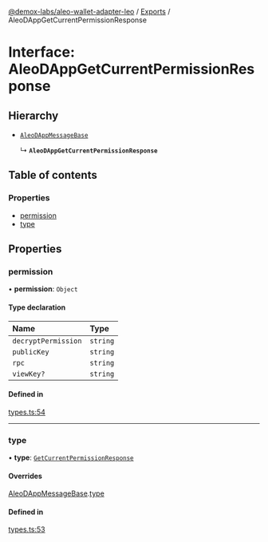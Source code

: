 [@demox-labs/aleo-wallet-adapter-leo](../README.md) / [Exports](../modules.md) / AleoDAppGetCurrentPermissionResponse

# Interface: AleoDAppGetCurrentPermissionResponse

## Hierarchy

- [`AleoDAppMessageBase`](AleoDAppMessageBase.md)

  ↳ **`AleoDAppGetCurrentPermissionResponse`**

## Table of contents

### Properties

- [permission](AleoDAppGetCurrentPermissionResponse.md#permission)
- [type](AleoDAppGetCurrentPermissionResponse.md#type)

## Properties

### permission

• **permission**: `Object`

#### Type declaration

| Name | Type |
| :------ | :------ |
| `decryptPermission` | `string` |
| `publicKey` | `string` |
| `rpc` | `string` |
| `viewKey?` | `string` |

#### Defined in

[types.ts:54](https://github.com/demox-labs/aleo-wallet-adapter/blob/77a8a54/packages/wallets/leo/types.ts#L54)

___

### type

• **type**: [`GetCurrentPermissionResponse`](../enums/AleoDAppMessageType.md#getcurrentpermissionresponse)

#### Overrides

[AleoDAppMessageBase](AleoDAppMessageBase.md).[type](AleoDAppMessageBase.md#type)

#### Defined in

[types.ts:53](https://github.com/demox-labs/aleo-wallet-adapter/blob/77a8a54/packages/wallets/leo/types.ts#L53)
